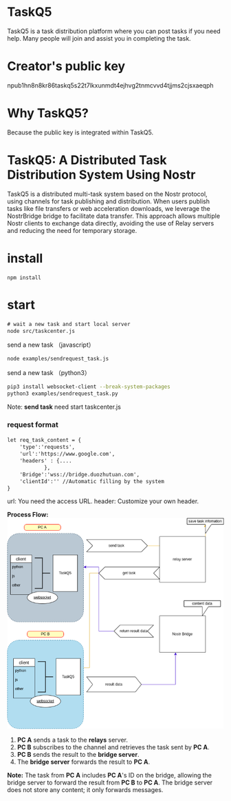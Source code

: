 # TaskQ5
TaskQ5 is a task distribution platform where you can post tasks if you need help. Many people will join and assist you in completing the task.

# Creator's public key
npub1hn8n8kr86taskq5s22t7lkxunmdt4ejhvg2tnmcvvd4tjjms2cjsxaeqph


# Why TaskQ5? 
Because the public key is integrated within TaskQ5.

# TaskQ5: A Distributed Task Distribution System Using Nostr
TaskQ5 is a distributed multi-task system based on the Nostr protocol, using channels for task publishing and distribution. When users publish tasks like file transfers or web acceleration downloads, we leverage the NostrBridge bridge to facilitate data transfer. This approach allows multiple Nostr clients to exchange data directly, avoiding the use of Relay servers and reducing the need for temporary storage. 

# install
```
npm install
```

# start 
``` 
# wait a new task and start local server
node src/taskcenter.js
``` 

send a new task （javascript）
``` bash
node examples/sendrequest_task.js
```

send a new task （python3）
``` bash
pip3 install websocket-client --break-system-packages
python3 examples/sendrequest_task.py
```
Note: **send task** need start taskcenter.js



### request format
```
let req_task_content = {
    'type':'requests',
    'url':'https://www.google.com', 
    'headers' : {....
            },
    'Bridge':'wss://bridge.duozhutuan.com',
    'clientId':'' //Automatic filling by the system
}

```

url: You need the access URL.
header: Customize your own header.

**Process Flow:**
<img src="https://raw.githubusercontent.com/duozhutuan/taskq5/master/docs/taskq5.drawio.png" alt="drawing" />

1. **PC A** sends a task to the **relays** server.
2. **PC B** subscribes to the channel and retrieves the task sent by **PC A**.
3. **PC B** sends the result to the **bridge server**.
4. The **bridge server** forwards the result to **PC A**.

**Note:** The task from **PC A** includes **PC A**'s ID on the bridge, allowing the bridge server to forward the result from **PC B** to **PC A**. The bridge server does not store any content; it only forwards messages.




